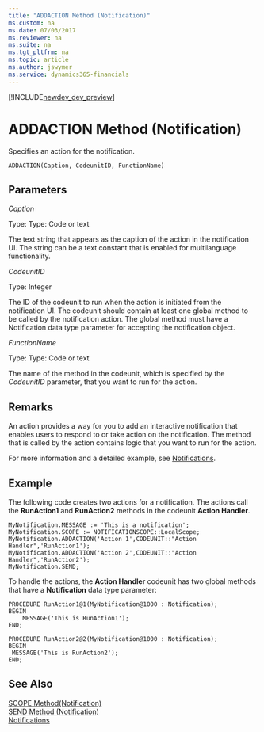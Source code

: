 ```yaml
---
title: "ADDACTION Method (Notification)"
ms.custom: na
ms.date: 07/03/2017
ms.reviewer: na
ms.suite: na
ms.tgt_pltfrm: na
ms.topic: article
ms.author: jswymer
ms.service: dynamics365-financials
---
```


[!INCLUDE[newdev_dev_preview](../includes/newdev_dev_preview.md)]

# ADDACTION Method (Notification)
Specifies an action for the notification.

```
ADDACTION(Caption, CodeunitID, FunctionName)
```

## Parameters
*Caption*

Type: Type: Code or text

The text string that appears as the caption of the action in the notification UI. The string can be a text constant that is enabled for multilanguage functionality.

*CodeunitID*

Type: Integer

The ID of the codeunit to run when the action is initiated from the notification UI. The codeunit should contain at least one global method to be called by the notification action. The global method must have a Notification data type parameter for accepting the notification object.

*FunctionName*

Type: Type: Code or text

The name of the method in the codeunit, which is specified by the *CodeunitID* parameter, that you want to run for the action.

## Remarks
An action provides a way for you to add an interactive notification that enables users to respond to or take action on the notification. The method that is called by the action contains logic that you want to run for the action.

For more information and a detailed example, see [Notifications](../devenv-notifications-developing.md).

##  Example
The following code creates two actions for a notification. The actions call the **RunAction1** and **RunAction2** methods in the codeunit **Action Handler**.

```
MyNotification.MESSAGE := 'This is a notification';
MyNotification.SCOPE := NOTIFICATIONSCOPE::LocalScope;
MyNotification.ADDACTION('Action 1',CODEUNIT::"Action Handler",'RunAction1');
MyNotification.ADDACTION('Action 2',CODEUNIT::"Action Handler",'RunAction2');
MyNotification.SEND;
```
To handle the actions, the **Action Handler** codeunit has two global methods that have a **Notification** data type parameter:
```
PROCEDURE RunAction1@1(MyNotification@1000 : Notification);
BEGIN
    MESSAGE('This is RunAction1');
END;

PROCEDURE RunAction2@2(MyNotification@1000 : Notification);
BEGIN
 MESSAGE('This is RunAction2');
END;
```

## See Also
[SCOPE Method(Notification)](devenv-scope-method-notification.md)  
[SEND Method (Notification)](devenv-send-method-notification.md)  
[Notifications](../devenv-notifications-developing.md)
